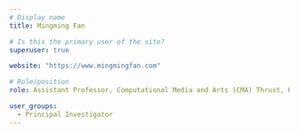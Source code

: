 ```yaml
---
# Display name
title: Mingming Fan

# Is this the primary user of the site?
superuser: true

website: "https://www.mingmingfan.com"

# Role/position
role: Assistant Professor, Computational Media and Arts (CMA) Thrust, HKUST(GZ) <br> Assistant Professor, Division of Integrative Systems and Design (ISD), HKUST

user_groups:
  - Principal Investigator
---
```

